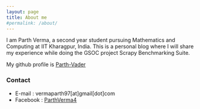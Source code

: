 ```yaml
---
layout: page
title: About me
#permalink: /about/
---
```


I am Parth Verma, a second year student pursuing Mathematics and Computing at IIT Kharagpur, India. This is a personal blog where I will share my experience while doing the GSOC project Scrapy Benchmarking Suite.

My github profile is [Parth-Vader](https://github.com/Parth-Vader)
### Contact

* E-mail : vermaparth97[at]gmail[dot]com
* Facebook : [ParthVerma4](https://www.fb.com/ParthVerma4)
 
